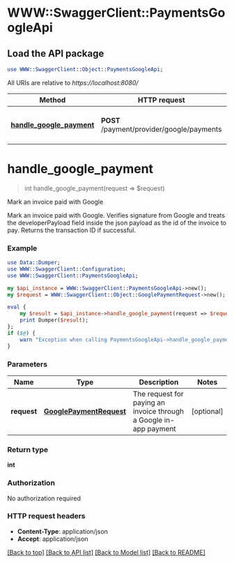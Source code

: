 # WWW::SwaggerClient::PaymentsGoogleApi

## Load the API package
```perl
use WWW::SwaggerClient::Object::PaymentsGoogleApi;
```

All URIs are relative to *https://localhost:8080/*

Method | HTTP request | Description
------------- | ------------- | -------------
[**handle_google_payment**](PaymentsGoogleApi.md#handle_google_payment) | **POST** /payment/provider/google/payments | Mark an invoice paid with Google


# **handle_google_payment**
> int handle_google_payment(request => $request)

Mark an invoice paid with Google

Mark an invoice paid with Google. Verifies signature from Google and treats the developerPayload field inside the json payload as the id of the invoice to pay. Returns the transaction ID if successful.

### Example 
```perl
use Data::Dumper;
use WWW::SwaggerClient::Configuration;
use WWW::SwaggerClient::PaymentsGoogleApi;

my $api_instance = WWW::SwaggerClient::PaymentsGoogleApi->new();
my $request = WWW::SwaggerClient::Object::GooglePaymentRequest->new(); # GooglePaymentRequest | The request for paying an invoice through a Google in-app payment

eval { 
    my $result = $api_instance->handle_google_payment(request => $request);
    print Dumper($result);
};
if ($@) {
    warn "Exception when calling PaymentsGoogleApi->handle_google_payment: $@\n";
}
```

### Parameters

Name | Type | Description  | Notes
------------- | ------------- | ------------- | -------------
 **request** | [**GooglePaymentRequest**](GooglePaymentRequest.md)| The request for paying an invoice through a Google in-app payment | [optional] 

### Return type

**int**

### Authorization

No authorization required

### HTTP request headers

 - **Content-Type**: application/json
 - **Accept**: application/json

[[Back to top]](#) [[Back to API list]](../README.md#documentation-for-api-endpoints) [[Back to Model list]](../README.md#documentation-for-models) [[Back to README]](../README.md)

